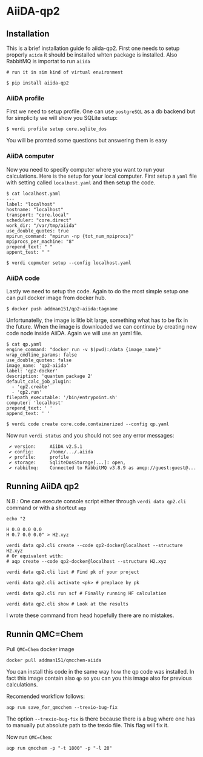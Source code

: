 
# AiiDA-qp2

## Installation

This is a brief installation guide fo aiida-qp2. First one needs to setup properly `aiida` it should be installed whten package is installed. Also RabbitMQ is importat to run `aiida`

```
# run it in sim kind of virtual environment

$ pip install aiida-qp2
```

### AiiDA profile

First we need to setup profile. One can use `postgreSQL` as a db backend but for simplicity we will show you SQLite setup:

```
$ verdi profile setup core.sqlite_dos
```

You will be promted some questions but answering them is easy

### AiiDA computer

Now you need to specify computer where you want to run your calculations. Here is the setup for your local computer. First setup a `yaml` file with setting called `localhost.yaml` and then setup the code.

```
$ cat localhost.yaml
---
label: "localhost"
hostname: "localhost"
transport: "core.local"
scheduler: "core.direct"
work_dir: "/var/tmp/aiida"
use_double_quotes: true
mpirun_command: "mpirun -np {tot_num_mpiprocs}"
mpiprocs_per_machine: "8"
prepend_text: " "
appent_test: " "

$ verdi copmuter setup --config localhost.yaml
```

### AiiDA code

Lastly we need to setup the code. Again to do the most simple setup one can pull docker image from docker hub.

```
$ docker push addman151/qp2-aiida:tagname
```

Unfortunatelly, the image is litle bit large, something what has to be fix in the future. When the image is downloaded we can continue by creating new code node inside AiiDA. Again we will use an yaml file.

```
$ cat qp.yaml
engine_command: "docker run -v $(pwd):/data {image_name}"
wrap_cmdline_params: false
use_double_quotes: false
image_name: 'qp2-aiida'
label: 'qp2-docker'
description: 'quantum package 2'
default_calc_job_plugin: 
  - 'qp2.create'
  - 'qp2.run'
filepath_executable: '/bin/entrypoint.sh'
computer: 'localhost'
prepend_text: ' '
append_text: ' '

$ verdi code create core.code.containerized --config qp.yaml
```

Now run `verdi status` and you should not see any error messages:
```
 ✔ version:     AiiDA v2.5.1
 ✔ config:      /home/.../.aiida
 ✔ profile:     profile
 ✔ storage:     SqliteDosStorage[...]: open,
 ✔ rabbitmq:    Connected to RabbitMQ v3.8.9 as amqp://guest:guest@...
```

## Running AiiDA qp2

N.B.: One can execute console script either through `verdi data qp2.cli` command or with a shortcut `aqp`

```
echo "2

H 0.0 0.0 0.0
H 0.7 0.0 0.0" > H2.xyz

verdi data qp2.cli create --code qp2-docker@localhost --structure H2.xyz
# Or equivalent with:
# aqp create --code qp2-docker@localhost --structure H2.xyz

verdi data qp2.cli list # Find pk of your project

verdi data qp2.cli activate <pk> # preplace by pk

verdi data qp2.cli run scf # Finally running HF calculation

verdi data qp2.cli show # Look at the results

```

I wrote these command from head hopefully there are no mistakes.

## Runnin QMC=Chem

Pull `QMC=Chem` docker image

```
docker pull addman151/qmcchem-aiida
```

You can install this code in the same way how the qp code was installed. In fact this image contain also `qp` so you can you this image also for previous calculations.

Recomended workflow follows:

```
aqp run save_for_qmcchem --trexio-bug-fix
```

The option `--trexio-bug-fix` is there because there is a bug where one has to manually put absolute path to the trexio file. This flag will fix it.

Now run `QMC=Chem`:

```
aqp run qmcchem -p "-t 1800" -p "-l 20"
```
